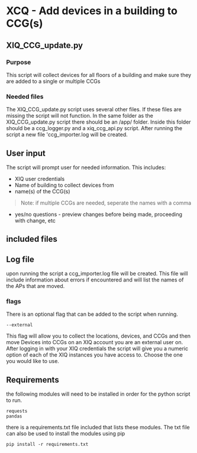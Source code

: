 # XCQ - Add devices in a building to CCG(s)
## XIQ_CCG_update.py
### Purpose
This script will collect devices for all floors of a building and make sure they are added to a single or multiple CCGs

### Needed files
The XIQ_CCG_update.py script uses several other files. If these files are missing the script will not function.
In the same folder as the XIQ_CCG_update.py script there should be an /app/ folder. Inside this folder should be a ccg_logger.py and a xiq_ccg_api.py script. After running the script a new file 'ccg_importer.log will be created.


## User input
The script will prompt user for needed information. 
This includes:
- XIQ user credentials
- Name of building to collect devices from
- name(s) of the CCG(s) 
>Note: if multiple CCGs are needed, seperate the names with a comma
- yes/no questions - preview changes before being made, proceeding with change, etc

## included files
## Log file
upon running the script a ccg_importer.log file will be created. This file will include information about errors if encountered and will list the names of the APs that are moved.

### flags
There is an optional flag that can be added to the script when running.
```
--external
```
This flag will allow you to collect the locations, devices, and CCGs and then move Devices into CCGs on an XIQ account you are an external user on. After logging in with your XIQ credentials the script will give you a numeric option of each of the XIQ instances you have access to. Choose the one you would like to use.

## Requirements
the following modules will need to be installed in order for the python script to run.
```
requests
pandas
```
there is a requirements.txt file included that lists these modules. The txt file can also be used to install the modules using pip
```
pip install -r requirements.txt
```
